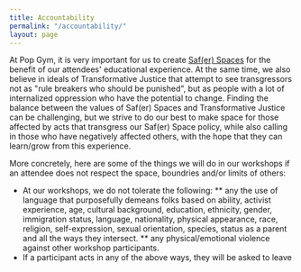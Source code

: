 ```yaml
---
title: Accountability
permalink: "/accountability/"
layout: page
---
```


At Pop Gym, it is very important for us to create [Saf(er) Spaces](safespace.md) for the benefit of our attendees' educational experience. At the same time, we also believe in ideals of Transformative Justice that attempt to see transgressors not as "rule breakers who should be punished", but as people with a lot of internalized oppression who have the potential to change. Finding the balance between the values of Saf(er) Spaces and Transformative Justice can be challenging, but we strive to do our best to make space for those affected by acts that transgress our Saf(er) Space policy, while also calling in those who have negatively affected others, with the hope that they can learn/grow from this experience. 

More concretely, here are some of the things we will do in our workshops if an attendee does not respect the space, boundries and/or limits of others:

* At our workshops, we do not tolerate the following:
** any the use of language that purposefully demeans folks based on ability, activist experience, age, cultural background, education, ethnicity, gender, immigration status, language, nationality, physical appearance, race, religion, self-expression, sexual orientation, species, status as a parent and all the ways they intersect. 
** any physical/emotional violence against other workshop participants.   
* If a participant acts in any of the above ways, they will be asked to leave
